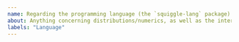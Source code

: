 ```yaml
---
name: Regarding the programming language (the `squiggle-lang` package)
about: Anything concerning distributions/numerics, as well as the interpreter, parser, syntax, semantics
labels: "Language"
---
```

